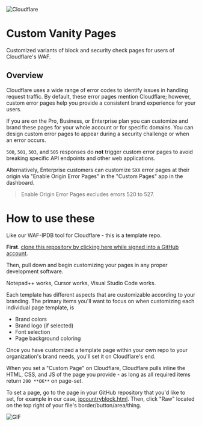 ![Cloudflare](https://asset.brandfetch.io/idJ3Cg8ymG/idN3oIY8Ao.svg)
# Custom Vanity Pages
Customized variants of block and security check pages for users of Cloudflare's WAF.

## Overview
Cloudflare uses a wide range of error codes to identify issues in handling request traffic. By default, these error pages mention Cloudflare; however, custom error pages help you provide a consistent brand experience for your users. 

If you are on the Pro, Business, or Enterprise plan you can customize and brand these pages for your whole account or for specific domains. You can design custom error pages to appear during a security challenge or when an error occurs.

`500`, `501`, `503`, and `505` responses do **not** trigger custom error pages to avoid breaking specific API endpoints and other web applications.

Alternatively, Enterprise customers can customize `5XX` error pages at their origin via "Enable Origin Error Pages" in the "Custom Pages" app in the dashboard.

> Enable Origin Error Pages excludes errors 520 to 527.

# How to use these
Like our WAF-IPDB tool for Cloudflare - this is a template repo. 

**First**. [clone this repository by clicking here while signed into a GitHub account](https://github.com/new?template_name=CloudflareVanityPages&template_owner=BeeHiveCyberSecurity).

Then, pull down and begin customizing your pages in any proper development software. 

Notepad++ works, Cursor works, Visual Studio Code works.

Each template has different aspects that are customizable according to your branding. The primary items you'll want to focus on when customizing each individual page template, is
- Brand colors
- Brand logo (if selected)
- Font selection
- Page background coloring

Once you have customized a template page within your own repo to your organization's brand needs, you'll set it on Cloudflare's end. 

When you set a "Custom Page" on Cloudflare, Cloudflare pulls inline the HTML, CSS, and JS of the page you provide - as long as all required items return `200 **OK**` on page-set.

To set a page, go to the page in your GitHub repository that you'd like to set, for example in our case, [ipcountryblock.html](https://github.com/BeeHiveCyberSecurity/CloudflareVanityPages/blob/main/modern/ipcountryblock.html). Then, click "Raw" located on the top right of your file's border/button/area/thing.

![GIF](https://i.imgur.com/S18eybv.gif)